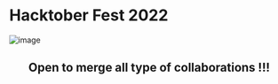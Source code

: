 # Hacktober Fest 2022
![image](https://user-images.githubusercontent.com/97858274/196037921-9f198047-b9df-48da-a9ff-29792bd8a633.png)

<h2 align="center"><b> Open to merge all type of collaborations !!! </b><h2>

